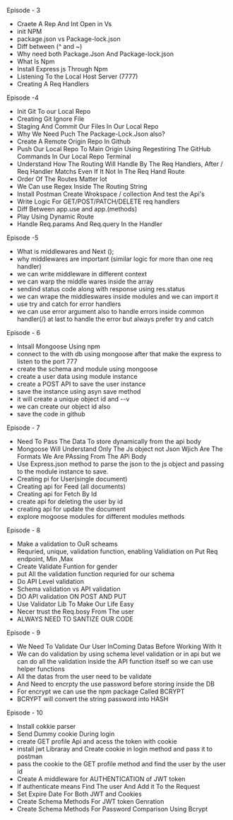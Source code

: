 Episode - 3 

- Craete A Rep And Int Open in Vs 
- init NPM
- package.json vs Package-lock.json
- Diff between (^ and ~)
- Why need both Package.Json And Package-lock.json
- What Is Npm 
- Install Express js Through Npm 
- Listening To the Local Host Server (7777)
- Creating A Req Handlers 



Episode -4 

- Init Git To our Local Repo
- Creating Git Ignore File
- Staging And Commit Our Files In Our Local Repo 
- Why We Need Puch The Package-Lock.Json also?
- Create A Remote Origin Repo In Github
- Push Our Local Repo To Main Origin Using Regestiring The GitHub Commands In Our Local Repo Terminal
- Understand How The Routing Will Handle By The Req Handlers, After / Req Handler Matchs Even If It Not In The Req Hand Route
- Order Of The Routes Matter lot
- We Can use Regex Inside The Routing String 
- Install Postman Create Wrokspace / collection And test the Api's
- Write Logic For GET/POST/PATCH/DELETE req handlers 
- Diff Between app.use and app.(methods) 
- Play Using Dynamic Route 
- Handle Req.params And Req.query In the Handler 


Episode -5 

- What is middlewares and Next ();
- why middlewares are important (similar logic for more than one req handler)
- we can write middleware in different context
- we can warp the middle wares inside the array
- sendind status code along with response using res.status
- we can wrape the middleswares inside modules and we can import it 
- use try and catch for error handlers 
- we can use error argument also to handle errors inside common handler(/) at last to handle the error but always prefer try and catch


Episode - 6 
- Intsall Mongoose Using npm
- connect to the with db using mongoose after that make the express to listen to the port 777
- create the schema and module using mongoose 
- create a user data using module instance 
- create a POST API to save the user instance 
- save the instance using asyn save method
- it will create a unique object id and --v 
- we can create our object id also 
- save the code in github


Episode - 7
- Need To Pass The Data To store dynamically from the api body
- Mongoose Will Understand Only The Js object not Json Wjich Are The Formats We Are PAssing From The APi Body
- Use Express.json method to parse the json to the js object and passing to the module instance to save.
- Creating pi for User(single document)
- Creating api for Feed (all documents)
- Creating api for Fetch By Id
- create api for deleting the user by id 
- creating api for update the document 
- explore mogoose modules for different modules methods 



Episode - 8
- Make a validation to OuR scheams 
- Requried, unique, validation function, enabling Validiation on Put Req endpoint, Min ,Max
- Create Validate Funtion for gender
- put All the validation function requried for our schema 
- Do API Level validation 
- Schema validation vs API validation
- DO API validation ON POST AND PUT
- Use Validator Lib To Make Our Life Easy
- Necer trust the Req.bosy From The user 
- ALWAYS NEED TO SANTIZE OUR CODE 


Episode - 9
- We Need To Validate Our User InComing Datas Before Working With It 
- We can do validation by using schema level validation or in api but we can do all the validation inside the API function itself so we can use helper functions
- All the datas from the user need to be validate 
- And Need to encrpty the use password before storing inside the DB 
- For encrypt we can use the npm package Called BCRYPT
- BCRYPT will convert the string password into HASH 

Episode - 10
- Install cokkie parser 
- Send Dummy cookie During login 
- create GET profile Api and acess the token with cookie 
- install jwt Libraray and Create cookie in login method and pass it to postman 
- pass the cookie to the GET profile method and find the user by the user id 
- Create A middleware for AUTHENTICATION of JWT token 
- If authenticate means Find The user And Add it To the Request
- Set Expire Date For Both JWT and Cookies
- Create Schema Methods For JWT token Genration 
- Create Schema Methods For Password Comparison Using Bcrypt


